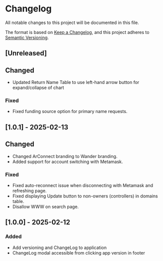 # Changelog

All notable changes to this project will be documented in this file.

The format is based on [Keep a Changelog](https://keepachangelog.com/en/1.1.0/),
and this project adheres to [Semantic Versioning](https://semver.org/spec/v2.0.0.html).

## [Unreleased]

## Changed

- Updated Return Name Table to use left-hand arrow button for expand/collapse of chart

### Fixed

- Fixed funding source option for primary name requests.

## [1.0.1] - 2025-02-13

## Changed

- Changed ArConnect branding to Wander branding.
- Added support for account switching with Metamask.

### Fixed

- Fixed auto-reconnect issue when disconnecting with Metamask and refreshing page.
- Fixed displaying Update button to non-owners (controllers) in domains table.
- Disallow WWW on search page.

## [1.0.0] - 2025-02-12

### Added

- Add versioning and ChangeLog to application
- ChangeLog modal accessible from clicking app version in footer
